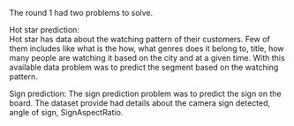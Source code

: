 The round 1 had two problems to solve.

Hot star prediction:  
Hot star has data about the watching pattern of their customers. Few of them includes like what is the how, what genres does it belong to, title, how many people are watching it based on the city and at a given time. With this available data problem was to predict the segment based on the watching pattern. 

Sign prediction: 
The sign prediction problem was to predict the sign on the board. The dataset provide had details about the camera sign detected, angle of sign, SignAspectRatio.

